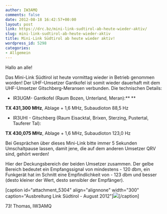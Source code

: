 ```yaml
---
author: IW3AMQ
comments: false
date: 2012-08-18 16:42:57+00:00
layout: post
link: https://drc.bz/mini-link-sudtirol-ab-heute-wieder-aktiv/
slug: mini-link-sudtirol-ab-heute-wieder-aktiv
title: Mini-Link Südtirol ab heute wieder aktiv!
wordpress_id: 5298
categories:
- Allgemein
---
```


Hallo an alle!

Das Mini-Link Südtirol ist heute vormittag wieder in Betrieb genommen worden! Der UHF-Umsetzer Gantkofel ist somit wieder dauerhaft mit dem UHF-Umsetzer Gitschberg-Meransen verbunden. Die technischen Details:



	
  * IR3UGM- Gantkofel (Raum Bozen, Unterland, Meran):** **




****TX 431,300 MHz****, Ablage + 1,6 MHz, Subaudioton 88,5 Hz






	
  * IR3UHI - Gitschberg (Raum Eisacktal, Brixen, Sterzing, Pustertal, Tauferer Tal):




****TX 430,075 MHz****, Ablage + 1,6 MHz, Subaudioton 123,0 Hz


Bei Gesprächen über dieses Mini-Link bitte immer 5 Sekunden Umschaltpause lassen, damit jene, die auf dem anderen Umsetzer QRV sind, gehört werden!

Hier der Deckungsbereich der beiden Umsetzer zusammen. Der gelbe Bereich bedeutet ein Empfangssignal von mindestens - 120 dbm, ein Funkgerät hat im Schnitt eine Empfindlichkeit von - 123 dbm und besser (desto kleiner der Wert, desto sensibler der Empfänger).

[caption id="attachment_5304" align="alignnone" width="300" caption="Ausbreitung Link Südtirol - August 2012"][![](https://drc.bz/wp-content/uploads/2012/08/Link-Südtirol-300x204.jpg)](https://drc.bz/wp-content/uploads/2012/08/Link-Südtirol.jpg)[/caption]

73! Thomas, IW3AMQ
